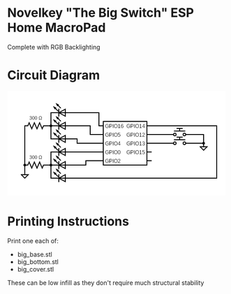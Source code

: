 # Novelkey "The Big Switch" ESP Home MacroPad
Complete with RGB Backlighting
# Circuit Diagram
![First Generation Circuit Diagram](/novelkey-big-switch/assets/novelkey2.png)

# Printing Instructions
Print one each of:

 *  big_base.stl
 *  big_bottom.stl
 *  big_cover.stl

These can be low infill as they don't require much structural stability
